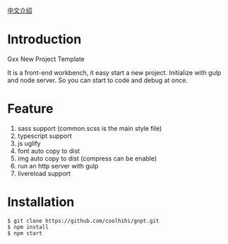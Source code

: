 [中文介绍](https://github.com/coolhihi/gnpt/blob/master/README.zh-cn.md)

# Introduction

Gxx New Project Template

It is a front-end workbench, it easy start a new project. Initialize with gulp and node server. So you can start to code and debug at once.

# Feature

1. sass support (common.scss is the main style file)
2. typescript support
3. js uglify
4. font auto copy to dist
5. img auto copy to dist (compress can be enable)
6. run an http server with gulp
7. livereload support

# Installation

    $ git clone https://github.com/coolhihi/gnpt.git
    $ npm install
    $ npm start